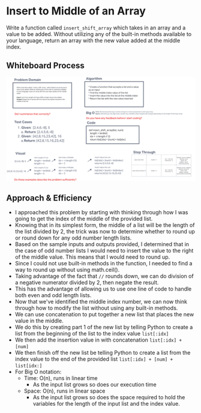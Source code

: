 # Insert to Middle of an Array

Write a function called `insert_shift_array` which takes in an array and a value to be added. Without utilizing any of the built-in methods available to your language, return an array with the new value added at the middle index.

## Whiteboard Process

![Insert Shift Array](./insert_shift_array.png)

## Approach & Efficiency

* I approached this problem by starting with thinking through how I was going to get the index of the middle of the provided list.
* Knowing that in its simplest form, the middle of a list will be the length of the list divided by 2, the trick was now to determine whether to round up or round down for any odd number length lists.
* Based on the sample inputs and outputs provided, I determined that in the case of odd number lists I would need to insert the value to the right of the middle value. This means that I would need to round up.
* Since I could not use built-in methods in the function, I needed to find a way to round up without using math.ceil().
* Taking advantage of the fact that `//` rounds down, we can do division of a negative numerator divided by 2, then negate the result.
* This has the advantage of allowing us to use one line of code to handle both even and odd length lists.
* Now that we've identified the middle index number, we can now think through how to modify the list without using any built-in methods.
* We can use concatenation to put together a new list that places the new value in the middle.
* We do this by creating part 1 of the new list by telling Python to create a list from the beginning of the list to the index value `list[:idx]`
* We then add the insertion value in with concatenation `list[:idx] + [num]`
* We then finish off the new list be telling Python to create a list from the index value to the end of the provided list `list[:idx] + [num] + list[idx:]`
* For Big O notation:
  * Time: O(n), runs in linear time
    * As the input list grows so does our execution time
  * Space: O(n), runs in linear space
    * As the input list grows so does the space required to hold the variables for the length of the input list and the index value.
